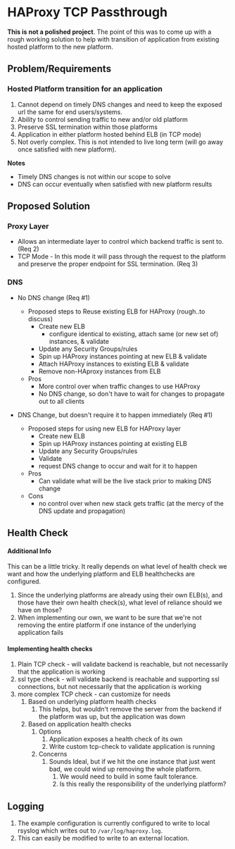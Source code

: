 # HAProxy TCP Passthrough

**This is not a polished project**.  The point of this was to come up with a rough working solution to help with transition of application from existing hosted platform to the new platform.

## Problem/Requirements

### Hosted Platform transition for an application

1. Cannot depend on timely DNS changes and need to keep the exposed url the same for end users/systems.   
2. Ability to control sending traffic to new and/or old platform
3. Preserve SSL termination within those platforms
4. Application in either platform hosted behind ELB (in TCP mode)
5. Not overly complex.  This is not intended to live long term (will go away once satisfied with new platform).

**Notes**
* Timely DNS changes is not within our scope to solve
* DNS can occur eventually when satisfied with new platform results

## Proposed Solution

### Proxy Layer

- Allows an intermediate layer to control which backend traffic is sent to.  (Req 2)
- TCP Mode - In this mode it will pass through the request to the platform and preserve the proper endpoint for SSL termination. (Req 3)

### DNS

- No DNS change (Req #1)
  - Proposed steps to Reuse existing ELB for HAProxy (rough..to discuss)
    - Create new ELB
      - configure identical to existing, attach same (or new set of) instances, & validate
    - Update any Security Groups/rules
    - Spin up HAProxy instances pointing at new ELB & validate
    - Attach HAProxy instances to existing ELB & validate 
    - Remove non-HAproxy instances from ELB
  - Pros
    - More control over when traffic changes to use HAProxy
    - No DNS change, so don't have to wait for changes to propagate out to all clients
    

- DNS Change, but doesn't require it to happen immediately (Req #1)
  - Proposed steps for using new ELB for HAProxy layer
    - Create new ELB
    - Spin up HAProxy instances pointing at existing ELB
    - Update any Security Groups/rules
    - Validate 
    - request DNS change to occur and wait for it to happen
  - Pros
    - Can validate what will be the live stack prior to making DNS change
  - Cons
    - no control over when new stack gets traffic (at the mercy of the DNS update and propagation)

## Health Check
#### Additional Info
This can be a little tricky.  It really depends on what level of health check we want and how the underlying platform and ELB healthchecks are configured.
1. Since the underlying platforms are already using their own ELB(s), and those have their own health check(s), what level of reliance should we have on those?
2. When implementing our own, we want to be sure that we're not removing the entire platform if one instance of the underlying application fails
 
#### Implementing health checks
   
1. Plain TCP check - will validate backend is reachable, but not necessarily that the application is working
2. ssl type check - will validate backend is reachable and supporting ssl connections, but not necessarily that the application is working  
3. more complex TCP check - can customize for needs
   1. Based on underlying platform health checks
      1. This helps, but wouldn't remove the server from the backend if the platform was up, but the application was down
   2. Based on application health checks
      1. Options
          1. Application exposes a health check of its own 
          2. Write custom tcp-check to validate application is running
      2. Concerns
          1. Sounds Ideal, but if we hit the one instance that just went bad, we could wind up removing the whole platform.
             1. We would need to build in some fault tolerance.
             2. Is this really the responsibility of the underlying platform?

## Logging

1. The example configuration is currently configured to write to local rsyslog which writes out to `/var/log/haproxy.log`.
2. This can easily be modified to write to an external location.





